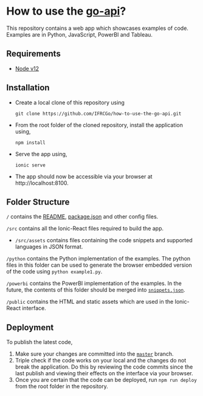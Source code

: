 # How to use the [go-api](https://github.com/IFRCGo/go-api)?

This repository contains a web app which showcases examples of code. Examples are in Python, JavaScript,
PowerBI and Tableau.

## Requirements

-   [Node v12](https://nodejs.org/en/download/)

## Installation

-   Create a local clone of this repository using

    `git clone https://github.com/IFRCGo/how-to-use-the-go-api.git`

-   From the root folder of the cloned repository, install the application
    using,

    `npm install`

-   Serve the app using,

    `ionic serve`

-   The app should now be accessible via your browser at http://localhost:8100.

## Folder Structure

`/` contains the [README](./README.md), [package.json](./package.json) and other
config files.

`/src` contains all the Ionic-React files required to build the app.

-   `/src/assets` contains files containing the code snippets and supported
    languages in JSON format.

`/python` contains the Python implementation of the examples. The python files
in this folder can be used to generate the browser embedded version of the code
using `python example1.py`.

`/powerbi` contains the PowerBI implementation of the examples. In the future,
the contents of this folder should be merged into
[`snippets.json`](/src/assets/snippets.json).

`/public` contains the HTML and static assets which are used in the Ionic-React
interface.

## Deployment

To publish the latest code,

1. Make sure your changes are committed into the [`master`](/tree/master)
   branch.
2. Triple check if the code works on your local and the changes do not break the
   application. Do this by reviewing the code commits since the last publish and
   viewing their effects on the interface via your browser.
3. Once you are certain that the code can be deployed, run `npm run deploy` from
   the root folder in the repository.
